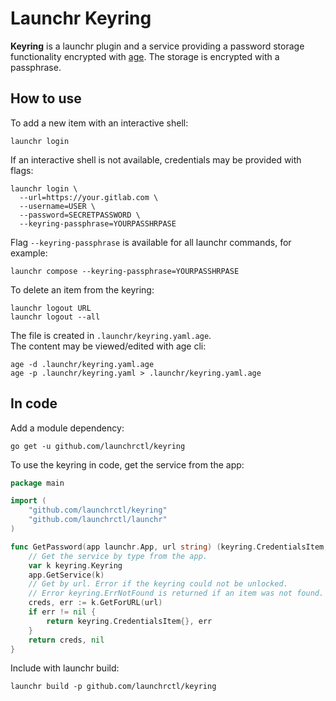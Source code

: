 # Launchr Keyring

**Keyring** is a launchr plugin and a service providing a password storage functionality encrypted with [age](https://github.com/FiloSottile/age).
The storage is encrypted with a passphrase.

## How to use

To add a new item with an interactive shell:
```shell
launchr login
```

If an interactive shell is not available, credentials may be provided with flags:
```shell
launchr login \
  --url=https://your.gitlab.com \
  --username=USER \
  --password=SECRETPASSWORD \
  --keyring-passphrase=YOURPASSHRPASE
```

Flag `--keyring-passphrase` is available for all launchr commands, for example:
```shell
launchr compose --keyring-passphrase=YOURPASSHRPASE
```

To delete an item from the keyring:
```shell
launchr logout URL
launchr logout --all
```

The file is created in `.launchr/keyring.yaml.age`.  
The content may be viewed/edited with age cli:
```shell
age -d .launchr/keyring.yaml.age
age -p .launchr/keyring.yaml > .launchr/keyring.yaml.age
```

## In code

Add a module dependency:
```shell
go get -u github.com/launchrctl/keyring
```

To use the keyring in code, get the service from the app:
```go
package main

import (
	"github.com/launchrctl/keyring"
	"github.com/launchrctl/launchr"
)

func GetPassword(app launchr.App, url string) (keyring.CredentialsItem, error) {
	// Get the service by type from the app.
	var k keyring.Keyring
	app.GetService(k)
	// Get by url. Error if the keyring could not be unlocked.
	// Error keyring.ErrNotFound is returned if an item was not found.
	creds, err := k.GetForURL(url)
	if err != nil {
		return keyring.CredentialsItem{}, err
	}
	return creds, nil
}
```

Include with launchr build:
```shell
launchr build -p github.com/launchrctl/keyring
```